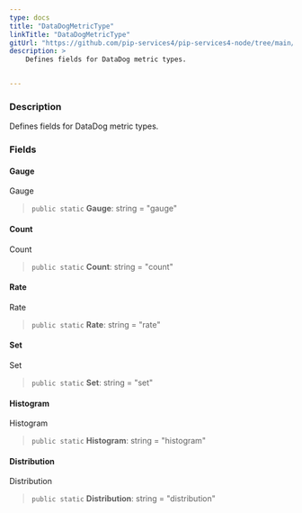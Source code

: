 ```yaml
---
type: docs
title: "DataDogMetricType"
linkTitle: "DataDogMetricType"
gitUrl: "https://github.com/pip-services4/pip-services4-node/tree/main/pip-services4-datadog-node"
description: >
    Defines fields for DataDog metric types.


---
```


### Description

Defines fields for DataDog metric types.


### Fields

<span class="hide-title-link">

#### Gauge
Gauge
> `public static` **Gauge**: string = "gauge"
#### Count
Count
> `public static` **Count**: string = "count"
#### Rate
Rate
> `public static` **Rate**: string = "rate"
#### Set
Set
> `public static` **Set**: string = "set"
#### Histogram
Histogram
> `public static` **Histogram**: string = "histogram"
#### Distribution
Distribution
> `public static` **Distribution**: string = "distribution"

</span>
